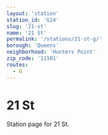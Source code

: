 ```yaml
---
layout: 'station'
station_id: 'G24'
slug: '21-st'
name: '21 St'
permalink: '/stations/21-st-g/'
borough: 'Queens'
neighborhood: 'Hunters Point'
zip_code: '11101'
routes:
  - G
---
```

# 21 St

Station page for 21 St.
